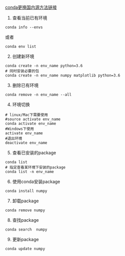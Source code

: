 [conda更换国内源方法链接](./conda更换国内源的方法.md)

1. 查看当前已有环境
```
conda info --envs
```
或者
```
conda env list
```
2. 创建新环境
```
conda create -n env_name python=3.6
# 同时安装必要的包
conda create -n env_name numpy matplotlib python=3.6
```

3. 删除已有环境
```
conda remove -n env_name --all
```
4. 环境切换
```
# linux/Mac下需要使用
#source activate env_name
conda activate env_name
#Windows下使用
activate env_name
#退出环境
deactivate env_name
```

5. 查看已安装的package
```
conda list
# 指定查看某环境下安装的package
conda list -n env_name
```

6. 使用conda安装package
```
conda install numpy
```
7. 卸载package
```
conda remove numpy 
```
8. 查找package
```
conda search  numpy
```
9. 更新package
```
conda update numpy
```

 

